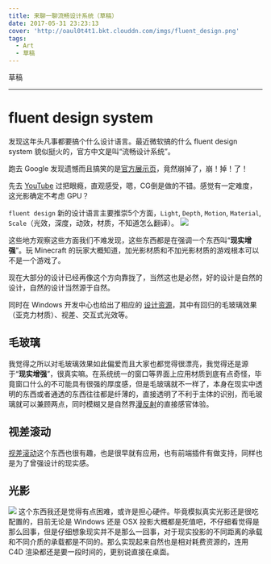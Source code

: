 ```yaml
---
title: 来聊一聊流畅设计系统（草稿）
date: 2017-05-31 23:23:13
cover: 'http://oaul0t4t1.bkt.clouddn.com/imgs/fluent_design.png'
tags: 
  - Art
  - 草稿
---
```


草稿

---
# fluent design system
发现这年头凡事都要搞个什么设计语言。最近微软搞的什么 fluent design system 貌似挺火的，官方中文是叫“流畅设计系统”。

跑去 Google 发现遗憾而且搞笑的是[官方展示页](http://fluent.microsoft.com/)，竟然崩掉了，崩！掉！了！

先去 [YouTube](https://www.youtube.com/watch?v=vcBGj4R7Fo0) 过把眼瘾，直观感受，嗯，CG倒是做的不错。感觉有一定难度，这光影确定不考虑 GPU？

`fluent design` 新的设计语言主要推崇5个方面，`Light`, `Depth`, `Motion`, `Material`, `Scale`（光效，深度，动效，材质，不知道怎么翻译）。
![](http://oaul0t4t1.bkt.clouddn.com/imgs/a6bbb861a49522f3b7018e157c460f62d3c798ba13e8-ypxzTg.jpeg)

这些地方观察这些方面我们不难发现，这些东西都是在强调一个东西叫“**现实增强**”。玩 Minecraft 的玩家大概知道，加光影材质和不加光影材质的游戏根本可以不是一个游戏了。

现在大部分的设计已经再像这个方向靠拢了，当然这也是必然，好的设计是自然的设计，自然的设计当然源于自然。

同时在 Windows 开发中心也给出了相应的 [设计资源](https://developer.microsoft.com/zh-cn/windows/apps/design)，其中有回归的毛玻璃效果（亚克力材质）、视差、交互式光效等。

## 毛玻璃
我觉得之所以对毛玻璃效果如此偏爱而且大家也都觉得很漂亮，我觉得还是源于“**现实增强**”，很真实嘛。在系统统一的窗口等界面上应用材质到底有点奇怪，毕竟窗口什么的不可能具有很强的厚度感，但是毛玻璃就不一样了，本身在现实中透明的东西或者通透的东西往往都是纤薄的，直接透明了不利于主体的识别，而毛玻璃就可以兼顾两点，同时模糊又是自然界[漫反射](http://baike.baidu.com/item/%E6%BC%AB%E5%8F%8D%E5%B0%84)的直接感官体验。

## 视差滚动
[视差滚动](http://baike.baidu.com/item/%E8%A7%86%E5%B7%AE%E6%BB%9A%E5%8A%A8/2290867)这个东西也很有趣，也是很早就有应用，也有前端插件有做支持，同样也是为了曾强设计的现实感。

## 光影
![](http://oaul0t4t1.bkt.clouddn.com/imgs/e1e55fcd171b3968adc2ce08a88691c1f84c42d325d6-gGzrSj.jpeg)
这个东西我还是觉得有点困难，或许是担心硬件。毕竟模拟真实光影还是很吃配置的，目前无论是 Windows 还是 OSX 投影大概都是死值吧，不仔细看觉得是那么回事，但是仔细想象现实并不是那么一回事，对于现实投影的不同距离的承载和不同介质的承载都是不同的。那么实现起来自然也是相对耗费资源的，连用 C4D 渲染都还是要一段时间的，更别说直接在桌面。




